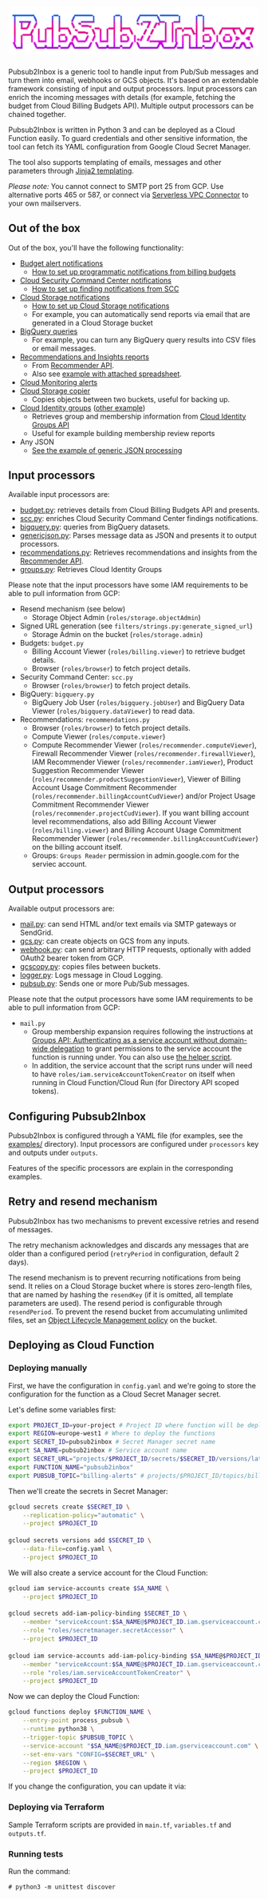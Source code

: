 # ![Pubsub2Inbox](img/logo.png)

Pubsub2Inbox is a generic tool to handle input from Pub/Sub messages and turn them into
email, webhooks or GCS objects. It's based on an extendable framework consisting of input 
and output processors. Input processors can enrich the incoming messages with details
(for example, fetching the budget from Cloud Billing Budgets API). Multiple output
processors can be chained together. 

Pubsub2Inbox is written in Python 3 and can be deployed as a Cloud Function easily.
To guard credentials and other sensitive information, the tool can fetch its
YAML configuration from Google Cloud Secret Manager.

The tool also supports templating of emails, messages and other parameters through
[Jinja2 templating](https://jinja.palletsprojects.com/en/2.10.x/templates/).

*Please note:* You cannot connect to SMTP port 25 from GCP. Use alternative ports 465 or 587,
or connect via [Serverless VPC Connector](https://cloud.google.com/vpc/docs/configure-serverless-vpc-access) to your own mailservers.

## Out of the box

Out of the box, you'll have the following functionality:

  - [Budget alert notifications](examples/budget-config.yaml)
    - [How to set up programmatic notifications from billing budgets](https://cloud.google.com/billing/docs/how-to/budgets-programmatic-notifications)
  - [Cloud Security Command Center notifications](examples/scc-config.yaml)
    - [How to set up finding notifications from SCC](https://cloud.google.com/security-command-center/docs/how-to-notifications)
  - [Cloud Storage notifications](examples/storage-config.yaml)
    - [How to set up Cloud Storage notifications](https://cloud.google.com/storage/docs/reporting-changes)
    - For example, you can automatically send reports via email that are generated in a Cloud Storage bucket
  - [BigQuery queries](examples/bigquery-config.yaml)
    - For example, you can turn any BigQuery query results into CSV files or email messages.
  - [Recommendations and Insights reports](examples/recommendations-example.yaml)
     - From [Recommender API](https://cloud.google.com/recommender/docs/overview).
     - Also see [example with attached spreadsheet](examples/recommendations-example-2.yaml).
  - [Cloud Monitoring alerts](examples/monitoring-config.yaml)
  - [Cloud Storage copier](examples/gcscopy-example.yaml)
     - Copies objects between two buckets, useful for backing up.
  - [Cloud Identity groups](examples/groups-example.yaml) ([other example](examples/groups-example-2.yaml))
     - Retrieves group and membership information from [Cloud Identity Groups API](https://cloud.google.com/identity/docs/apis)
     - Useful for example building membership review reports
  - Any JSON
    - [See the example of generic JSON processing](examples/generic-config.yaml)

## Input processors

Available input processors are:

 - [budget.py](processors/budget.py): retrieves details from Cloud Billing Budgets
   API and presents.
 - [scc.py](processors/scc.py): enriches Cloud Security Command Center
   findings notifications.
 - [bigquery.py](processors/bigquery.py): queries from BigQuery datasets.
 - [genericjson.py](processors/genericjson.py): Parses message data as JSON and
   presents it to output processors.
 - [recommendations.py](processors/recommendations.py): Retrieves recommendations
   and insights from the [Recommender API](https://cloud.google.com/recommender/docs/overview).
 - [groups.py](processors/groups.py): Retrieves Cloud Identity Groups 

Please note that the input processors have some IAM requirements to be able to
pull information from GCP:

 - Resend mechanism (see below)
    - Storage Object Admin (`roles/storage.objectAdmin`)
 - Signed URL generation (see `filters/strings.py:generate_signed_url`)
    - Storage Admin on the bucket (`roles/storage.admin`)
 - Budgets: `budget.py`
    - Billing Account Viewer (`roles/billing.viewer`) to retrieve budget details.
    - Browser (`roles/browser`) to fetch project details.
 - Security Command Center: `scc.py`
    - Browser (`roles/browser`) to fetch project details.
 - BigQuery: `bigquery.py`
   - BigQuery Job User (`roles/bigquery.jobUser`) and BigQuery Data Viewer
     (`roles/bigquery.dataViewer`) to read data.
- Recommendations: `recommendations.py`
   - Browser (`roles/browser`) to fetch project details.
   - Compute Viewer (`roles/compute.viewer`)
   - Compute Recommender Viewer (`roles/recommender.computeViewer`), Firewall
     Recommender Viewer (`roles/recommender.firewallViewer`), IAM Recommender
     Viewer (`roles/recommender.iamViewer`), Product Suggestion Recommender
     Viewer (`roles/recommender.productSuggestionViewer`), Viewer of Billing 
     Account Usage Commitment Recommender (`roles/recommender.billingAccountCudViewer`)
     and/or Project Usage Commitment Recommender Viewer (`roles/recommender.projectCudViewer`).
     If you want billing account level recommendations, also add Billing Account Viewer
     (`roles/billing.viewer`) and Billing Account Usage Commitment Recommender Viewer
     (`roles/recommender.billingAccountCudViewer`) on the billing account
     itself.
  - Groups: `Groups Reader` permission in admin.google.com for the serviec account.
     

## Output processors

Available output processors are:

  - [mail.py](output/mail.py): can send HTML and/or text emails via SMTP gateways 
    or SendGrid.
  - [gcs.py](output/gcs.py): can create objects on GCS from any inputs.
  - [webhook.py](output/webhook.py): can send arbitrary HTTP requests, optionally
    with added OAuth2 bearer token from GCP.
  - [gcscopy.py](output/gcscopy.py): copies files between buckets.
  - [logger.py](output/logger.py): Logs message in Cloud Logging.
  - [pubsub.py](output/pubsub.py): Sends one or more Pub/Sub messages.

Please note that the output processors have some IAM requirements to be able to
pull information from GCP:

 - `mail.py`
    - Group membership expansion requires following the instructions at
      [Groups API: Authenticating as a service account without domain-wide delegation](https://cloud.google.com/identity/docs/how-to/setup#auth-no-dwd)
      to grant permissions to the service account the function is running under. You can also use [the helper script](helpers/grant-gsuite-role.py).
    - In addition, the service account that the script runs under will need to have `roles/iam.serviceAccountTokenCreator` on itself when
      running in Cloud Function/Cloud Run (for Directory API scoped tokens).

## Configuring Pubsub2Inbox

Pubsub2Inbox is configured through a YAML file (for examples, see the [examples/](examples/)
directory). Input processors are configured under `processors` key and outputs under `outputs`.

Features of the specific processors are explain in the corresponding examples.

## Retry and resend mechanism

Pubsub2Inbox has two mechanisms to prevent excessive retries and resend of messages.

The retry mechanism acknowledges and discards any messages that are older than a 
configured period (`retryPeriod` in configuration, default 2 days).

The resend mechanism is to prevent recurring notifications from being send. It relies
on a Cloud Storage bucket where is stores zero-length files, that are named by
hashing the `resendKey` (if it is omitted, all template parameters are used). The
resend period is configurable through `resendPeriod`. To prevent the resend bucket
from accumulating unlimited files, set an [Object Lifecycle Management policy](https://cloud.google.com/storage/docs/lifecycle)
on the bucket.

## Deploying as Cloud Function

### Deploying manually

First, we have the configuration in `config.yaml` and we're going to store the configuration for
the function as a Cloud Secret Manager secret.

Let's define some variables first:

```sh
export PROJECT_ID=your-project # Project ID where function will be deployed
export REGION=europe-west1 # Where to deploy the functions
export SECRET_ID=pubsub2inbox # Secret Manager secret name
export SA_NAME=pubsub2inbox # Service account name
export SECRET_URL="projects/$PROJECT_ID/secrets/$SECRET_ID/versions/latest"
export FUNCTION_NAME="pubsub2inbox"
export PUBSUB_TOPIC="billing-alerts" # projects/$PROJECT_ID/topics/billing-alerts
```

Then we'll create the secrets in Secret Manager:

```sh
gcloud secrets create $SECRET_ID \
    --replication-policy="automatic" \
    --project $PROJECT_ID

gcloud secrets versions add $SECRET_ID \
    --data-file=config.yaml \
    --project $PROJECT_ID
```

We will also create a service account for the Cloud Function:

```sh
gcloud iam service-accounts create $SA_NAME \
    --project $PROJECT_ID

gcloud secrets add-iam-policy-binding $SECRET_ID \
    --member "serviceAccount:$SA_NAME@$PROJECT_ID.iam.gserviceaccount.com" \
    --role "roles/secretmanager.secretAccessor" \
    --project $PROJECT_ID

gcloud iam service-accounts add-iam-policy-binding $SA_NAME@$PROJECT_ID.iam.gserviceaccount.com \
    --member "serviceAccount:$SA_NAME@$PROJECT_ID.iam.gserviceaccount.com" \
    --role "roles/iam.serviceAccountTokenCreator" \
    --project $PROJECT_ID

```

Now we can deploy the Cloud Function:

```sh
gcloud functions deploy $FUNCTION_NAME \
    --entry-point process_pubsub \
    --runtime python38 \
    --trigger-topic $PUBSUB_TOPIC \
    --service-account "$SA_NAME@$PROJECT_ID.iam.gserviceaccount.com" \
    --set-env-vars "CONFIG=$SECRET_URL" \
    --region $REGION \
    --project $PROJECT_ID
```

If you change the configuration, you can update it via:


### Deploying via Terraform

Sample Terraform scripts are provided in `main.tf`, `variables.tf` and `outputs.tf`.

### Running tests

Run the command:

```
# python3 -m unittest discover
```